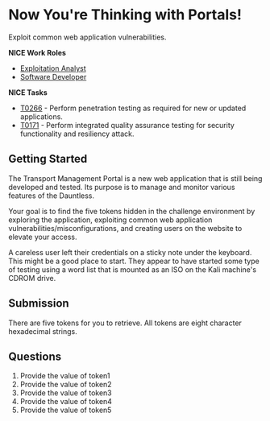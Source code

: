 # Now You're Thinking with Portals!

Exploit common web application vulnerabilities.

**NICE Work Roles**

- [Exploitation Analyst](https://niccs.cisa.gov/workforce-development/nice-framework/work-roles/exploitation-analyst)
- [Software Developer](https://niccs.cisa.gov/workforce-development/nice-framework/work-roles/software-developer)

**NICE Tasks**

- [T0266](https://niccs.cisa.gov/workforce-development/nice-framework/tasks/t0266) - Perform penetration testing as required for new or updated applications.
- [T0171](https://niccs.cisa.gov/workforce-development/nice-framework/tasks/t0171) - Perform integrated quality assurance testing for security functionality and resiliency attack.


## Getting Started

The Transport Management Portal is a new web application that is still being developed and tested. Its purpose is to manage and monitor various features of the Dauntless. 

Your goal is to find the five tokens hidden in the challenge environment by exploring the application, exploiting common web application vulnerabilities/misconfigurations, and creating users on the website to elevate your access. 
 
A careless user left their credentials on a sticky note under the keyboard. This might be a good place to start. They appear to have started some type of testing using a word list that is mounted as an ISO on the Kali machine's CDROM drive.

## Submission

There are five tokens for you to retrieve. All tokens are eight character hexadecimal strings.

## Questions

1. Provide the value of token1
2. Provide the value of token2
3. Provide the value of token3
4. Provide the value of token4
5. Provide the value of token5
